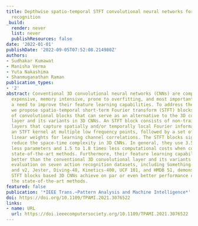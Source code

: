 ```yaml
---
title: Depthwise spatio-temporal STFT convolutional neural networks for human action
  recognition
_build:
  render: never
  list: never
  publishResources: false
date: '2022-01-01'
publishDate: '2022-09-05T07:52:08.214980Z'
authors:
- Sudhakar Kumawat
- Manisha Verma
- Yuta Nakashima
- Shanmuganathan Raman
publication_types:
- '2'
abstract: Conventional 3D convolutional neural networks (CNNs) are computationally
  expensive, memory intensive, prone to overfitting, and most importantly, there is
  a need to improve their feature learning capabilities. To address these issues,
  we propose spatio-temporal short-term Fourier transform (STFT) blocks, a new class
  of convolutional blocks that can serve as an alternative to the 3D convolutional
  layer and its variants in 3D CNNs. An STFT block consists of non-trainable convolution
  layers that capture spatially and/or temporally local Fourier information using
  an STFT kernel at multiple low frequency points, followed by a set of trainable
  linear weights for learning channel correlations. The STFT blocks significantly
  reduce the space-time complexity in 3D CNNs. In general, they use 3.5 to 4.5 times
  less parameters and 1.5 to 1.8 times less computational costs when compared to the
  state-of-the-art methods. Furthermore, their feature learning capabilities are significantly
  better than the conventional 3D convolutional layer and its variants. Our extensive
  evaluation on seven action recognition datasets, including Something-Something v1
  and v2, Jester, Diving-48, Kinetics-400, UCF 101, and HMDB 51, demonstrate that
  STFT blocks based 3D CNNs achieve on par or even better performance compared to
  the state-of-the-art methods.
featured: false
publication: '*IEEE Trans.~Pattern Analysis and Machine Intelligence*'
doi: https://doi.org/10.1109/TPAMI.2021.3076522
links:
- name: URL
  url: https://doi.ieeecomputersociety.org/10.1109/TPAMI.2021.3076522
---
```


